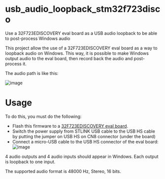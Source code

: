 # usb_audio_loopback_stm32f723disco
Use a 32F723EDISCOVERY eval board as a USB audio loopback to be able to post-process Windows audio

This project allow the use of a 32F723EDISCOVERY eval board as a way to loopback audio on Windows.
This way, it is possible to make Windows output audio to the eval board, then record back the audio and post-process it.

The audio path is like this:

![image](https://github.com/amurzeau/usb_audio_loopback_stm32f723disco/assets/5435069/b9adb736-e9c5-461f-9e07-33d51fc76fa5)

# Usage

To do this, you must do the following:

- Flash this firmware to a [32F723EDISCOVERY eval board](https://www.st.com/en/evaluation-tools/32f723ediscovery.html).
- Switch the power supply from STLINK USB cable to the USB HS cable by putting the jumper on USB HS on CN8 connector (under the board)
- Connect a micro-USB cable to the USB HS connector of the eval board:
![image](https://github.com/amurzeau/usb_audio_loopback_stm32f723disco/assets/5435069/a30fe00a-61e6-4fd6-afcb-3306aab80789)

4 audio outputs and 4 audio inputs should appear in Windows.
Each output is loopback to one input.

The supported audio format is 48000 Hz, Stereo, 16 bits.
